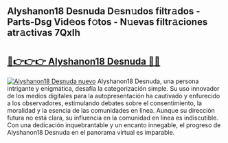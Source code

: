 ## Alyshanon18 Desnuda D𝚎sn𝚞dos filtr𝚊dos - Parts-Dsg Vid𝚎os f𝚘tos - N𝚞evas filtr𝚊ciones atr𝚊ctivas 7QxIh

# <h2><a href="http://mb0aai.tromn.icu/?c=Alyshanon18+Desnuda">🔗👉👉👉 Alyshanon18 Desnuda 🔗🔗</a></h2>

[![Alyshanon18 Desnuda nuevo](https://i.imgur.com/pEAQMta.gif)](http://mb0aai.tromn.icu/?c=Alyshanon18+Desnuda)
Alyshanon18 Desnuda, una persona intrigante y enigmática, desafía la categorización simple. Su uso innovador de los medios digitales para la autopresentación ha cautivado y enfurecido a los observadores, estimulando debates sobre el consentimiento, la moralidad y la esencia de las comunidades en línea. Aunque su dirección futura no está clara, su influencia en la comunidad en línea es indiscutible. Con una dedicación inquebrantable y un encanto innegable, el progreso de Alyshanon18 Desnuda en el panorama virtual es imparable.
